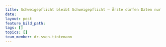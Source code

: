 ```yaml
---
title: Schweigepflicht bleibt Schweigepflicht – Ärzte dürfen Daten nur an den Berechtigten herausgeben
date:
layout: post
feature_bild_path:
tags: []
topics: []
team_member: dr-sven-tintemann
---
```

